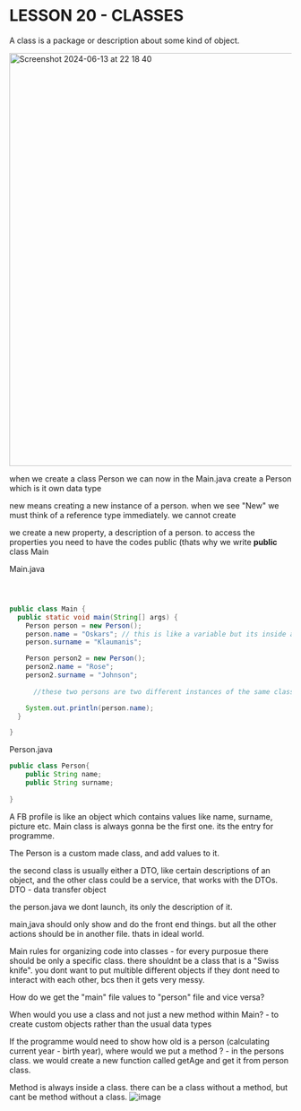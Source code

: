 # LESSON 20  - CLASSES

A class is a package or description about some kind of object. 

<img width="737" alt="Screenshot 2024-06-13 at 22 18 40" src="https://github.com/elinasasa/wotech/assets/165931766/6deb21b2-eaed-48c9-b53a-06e14caf86d5">

when we create a class Person we can now in the Main.java create a Person which is it own data type

new means creating a new instance of a person. when we see "New" we must think of a reference type immediately. we cannot create 

we create a new property, a description of a person. to access the properties you need to have the codes public (thats why we write **public** class Main

Main.java
```Java



public class Main {
  public static void main(String[] args) {
    Person person = new Person();
    person.name = "Oskars"; // this is like a variable but its inside a class
    person.surname = "Klaumanis";

    Person person2 = new Person();
    person2.name = "Rose";
    person2.surname = "Johnson";
      
      //these two persons are two different instances of the same class

    System.out.println(person.name);
  }

}
```
Person.java
```Java
public class Person{ 
    public String name;
    public String surname;
  
}
```

A FB profile is like an object which contains values like name, surname, picture etc.
Main class is always gonna be the first one. its the entry for programme.

The Person is a custom made class, and add values to it.

the second class is usually either a DTO, like certain descriptions of an object, and the other class could be a service, that works with the DTOs.
DTO - data transfer object

the person.java we dont launch, its only the description of it. 

main,java should only show and do the front end things. but all the other actions should be in another file. thats in ideal world.

Main rules for organizing code into classes - for every purposue there should be only a specific class. there shouldnt be a class that is a "Swiss knife". you dont want to put multible different objects if they dont need to interact with each other, bcs then it gets very messy. 

How do we get the "main" file values to "person" file and vice versa?

When would you use a class and not just a new method within Main? - to create custom objects rather than the usual data types

If the programme would need to show how old is a person (calculating current year - birth year), where would we put a method ? - in the persons class. we would create a new function called getAge and get it from person class.

Method is always inside a class. there can be a class without a method, but cant be method without a class. 
![image](https://github.com/elinasasa/wotech/assets/165931766/10ac4dcb-b574-43bb-9fb7-5ae23b911169)





